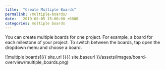 ```yaml
---
title:  "Create Multiple Boards"
permalink: /multiple-boards/
date:   2019-08-05 15:00:00 +0800
categories: multiple boards
---
```

You can create multiple boards for one project. For example, a board for each milestone of your project. To switch between the boards, tap open the dropdown menu and choose a board.

![multiple boards]({{ site.url }}{{ site.baseurl }}/assets/images/board-overview/multiple_boards.png)
